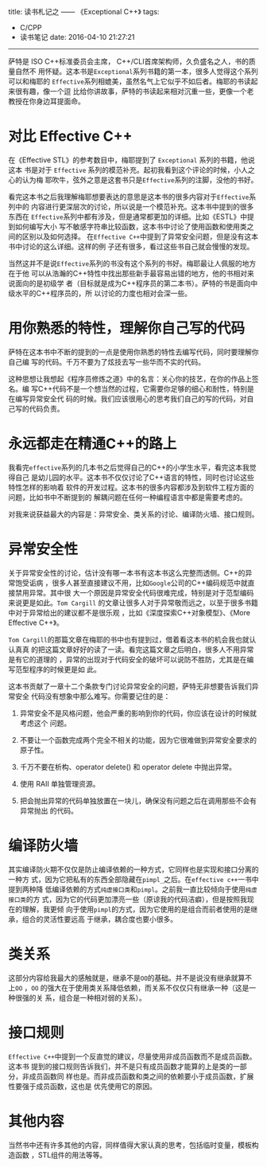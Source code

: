 title: 读书札记之 —— 《Exceptional C++》
tags:
  - C/CPP
  - 读书笔记
date: 2016-04-10 21:27:21
---


萨特是 ISO C++标准委员会主席， C++/CLI首席架构师，久负盛名之人，书的质量自然不
用怀疑。这本书是`Exceptional`系列书籍的第一本，很多人觉得这个系列可以和梅耶的
`Effective`系列相媲美，虽然名气上它似乎不如后者。梅耶的书读起来很有趣，像一个逗
比给你讲故事，萨特的书读起来相对沉重一些，更像一个老教授在你身边耳提面命。

<!--more-->

# 对比 Effective C++

在《Effective STL》的参考数目中，梅耶提到了 `Exceptional` 系列的书籍，他说这本
书是对于 `Effective` 系列的模范补充。起初我看到这个评论的时候，小人之心的认为梅
耶吹牛，弦外之意是这套书只是`Effective`系列的注脚，没他的书好。

看完这本书之后我理解梅耶想要表达的意思是这本书的很多内容对于`Effective`系列中的
内容进行更深层次的讨论，所以说是一个模范补充。这本书中提到的很多东西在
`Effective`系列中都有涉及，但是通常都更加的详细。比如《ESTL》中提到如何编写大小
写不敏感字符串比较函数，这本书中讨论了使用函数和使用类之间的区别以及如何选择。
在`Effective C++`中提到了异常安全问题，但是没有这本书中讨论的这么详细。这样的例
子还有很多，看过这些书自己就会慢慢的发现。

当然这并不是说`Effective`系列的书没有这个系列的书好。梅耶最让人佩服的地方在于他
可以从浩瀚的C++特性中找出那些新手最容易出错的地方，他的书相对来说面向的是初级学
者（目标就是成为C++程序员的第二本书）。萨特的书是面向中级水平的C++程序员的，所
以讨论的力度也相对会深一些。

# 用你熟悉的特性，理解你自己写的代码

萨特在这本书中不断的提到的一点是使用你熟悉的特性去编写代码，同时要理解你自己编
写的代码。千万不要为了炫技去写一些华而不实的代码。

这种思想让我想起《程序员修炼之道》中的名言：关心你的技艺，在你的作品上签名。编
写C++代码不是一个想当然的过程，它需要你足够的细心和耐性，特别是在编写异常安全代
码的时候。我们应该很用心的思考我们自己的写的代码，对自己写的代码负责。

# 永远都走在精通C++的路上

我看完`effective`系列的几本书之后觉得自己的C++的小学生水平，看完这本我觉得自己
是幼儿园的水平。这本书不仅仅讨论了C++语言的特性，同时也讨论这些特性怎样的影响着
软件的开发过程。这本书的很多内容都涉及到软件工程方面的问题，比如书中不断提到的
解耦问题在任何一种编程语言中都是需要考虑的。

对我来说获益最大的内容是：异常安全、类关系的讨论、编译防火墙、接口规则。

# 异常安全性

关于异常安全性的讨论，估计没有哪一本书有这本书这么完整而透侧。C++的异常饱受诟病
，很多人甚至直接建议不用，比如`Google`公司的C++编码规范中就直接禁用异常。其中很
大一个原因是异常安全代码很难完成，特别是对于范型编码来说更是如此。`Tom Cargill`
的文章让很多人对于异常敬而远之，以至于很多书籍中对于异常给出的建议都不是很乐观
，比如《深度探索C++对象模型》、《More Effective C++》。

`Tom Cargill`的那篇文章在梅耶的书中也有提到过，借着看这本书的机会我也就认认真真
的把这篇文章好好的读了一读。看完这篇文章之后明白，很多人不用异常是有它的道理的
，异常的出现对于代码安全的破坏可以说防不胜防，尤其是在编写范型程序的时候更是如
此。

这本书贡献了一章十二个条款专门讨论异常安全的问题，萨特无非想要告诉我们异常安全
代码没有想象中那么难写。你需要记住的是：

1. 异常安全不是风格问题，他会严重的影响到你的代码，你应该在设计的时候就考虑这个
   问题。

2. 不要让一个函数完成两个完全不相关的功能，因为它很难做到异常安全要求的原子性。

3. 千万不要在析构、operator delete() 和 operator delete[]() 中抛出异常。

4. 使用 RAII 单独管理资源。

5. 把会抛出异常的代码单独放置在一块儿，确保没有问题之后在调用那些不会有异常抛出
   的代码。

# 编译防火墙

其实编译防火期不仅仅是防止编译依赖的一种方式，它同样也是实现和接口分离的一种方
式，因为它把私有的东西全部隐藏在`pimpl_`之后。在`effective c++`一书中提到两种降
低编译依赖的方式`纯虚接口类`和`pimpl`。之前我一直比较倾向于使用`纯虚接口类`的方
式，因为它的代码更加漂亮一些（原谅我的代码洁癖），但是按照我现在的理解，我更倾
向于使用`pimpl`的方式，因为它使用的是组合而前者使用的是继承，组合的灵活性要远高
于继承，耦合度也要小很多。

# 类关系

这部分内容给我最大的感触就是，继承不是`OO`的基础。并不是说没有继承就算不上`OO`
，`OO` 的强大在于使用类关系降低依赖，而关系不仅仅只有继承一种（这是一种很强的关
系，组合是一种相对弱的关系）。

# 接口规则

`Effective C++`中提到一个反直觉的建议，尽量使用非成员函数而不是成员函数。这本书
提到的接口规则告诉我们，并不是只有成员函数才能算的上是类的一部分，非成员函数同
样也是。而非成员函数和类之间的依赖要小于成员函数，扩展性要强于成员函数，这也是
优先使用它的原因。

# 其他内容

当然书中还有许多其他的内容，同样值得大家认真的思考，包括临时变量，模板构造函数
，STL组件的用法等等。

